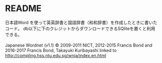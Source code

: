 # README

日本語Word を使って英英辞書と国語辞書（和和辞書）を作成したときに書いたコード。
db以下に下のクレジットからダウンロードできるSQliteを置くと利用できる。<br>
<br>
Japanese Wordnet (v1.1) © 2009-2011 NICT, 2012-2015 Francis Bond and 2016-2017 Francis Bond, Takayuki Kuribayashi
linked to http://compling.hss.ntu.edu.sg/wnja/index.en.html
